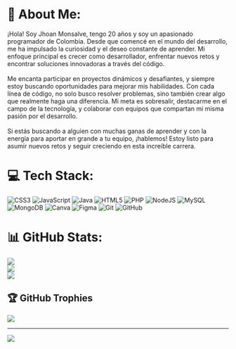 # 💫 About Me:
¡Hola! Soy Jhoan Monsalve, tengo 20 años y soy un apasionado programador de Colombia. Desde que comencé en el mundo del desarrollo, me ha impulsado la curiosidad y el deseo constante de aprender. Mi enfoque principal es crecer como desarrollador, enfrentar nuevos retos y encontrar soluciones innovadoras a través del código.<br><br>Me encanta participar en proyectos dinámicos y desafiantes, y siempre estoy buscando oportunidades para mejorar mis habilidades. Con cada línea de código, no solo busco resolver problemas, sino también crear algo que realmente haga una diferencia. Mi meta es sobresalir, destacarme en el campo de la tecnología, y colaborar con equipos que compartan mi misma pasión por el desarrollo.<br><br>Si estás buscando a alguien con muchas ganas de aprender y con la energía para aportar en grande a tu equipo, ¡hablemos! Estoy listo para asumir nuevos retos y seguir creciendo en esta increíble carrera.


# 💻 Tech Stack:
![CSS3](https://img.shields.io/badge/css3-%231572B6.svg?style=for-the-badge&logo=css3&logoColor=white) ![JavaScript](https://img.shields.io/badge/javascript-%23323330.svg?style=for-the-badge&logo=javascript&logoColor=%23F7DF1E) ![Java](https://img.shields.io/badge/java-%23ED8B00.svg?style=for-the-badge&logo=openjdk&logoColor=white) ![HTML5](https://img.shields.io/badge/html5-%23E34F26.svg?style=for-the-badge&logo=html5&logoColor=white) ![PHP](https://img.shields.io/badge/php-%23777BB4.svg?style=for-the-badge&logo=php&logoColor=white) ![NodeJS](https://img.shields.io/badge/node.js-6DA55F?style=for-the-badge&logo=node.js&logoColor=white) ![MySQL](https://img.shields.io/badge/mysql-4479A1.svg?style=for-the-badge&logo=mysql&logoColor=white) ![MongoDB](https://img.shields.io/badge/MongoDB-%234ea94b.svg?style=for-the-badge&logo=mongodb&logoColor=white) ![Canva](https://img.shields.io/badge/Canva-%2300C4CC.svg?style=for-the-badge&logo=Canva&logoColor=white) ![Figma](https://img.shields.io/badge/figma-%23F24E1E.svg?style=for-the-badge&logo=figma&logoColor=white) ![Git](https://img.shields.io/badge/git-%23F05033.svg?style=for-the-badge&logo=git&logoColor=white) ![GitHub](https://img.shields.io/badge/github-%23121011.svg?style=for-the-badge&logo=github&logoColor=white)
# 📊 GitHub Stats:
![](https://github-readme-stats.vercel.app/api?username=JhoanMonsalve&theme=shadow_red&hide_border=false&include_all_commits=false&count_private=false)<br/>
![](https://github-readme-streak-stats.herokuapp.com/?user=JhoanMonsalve&theme=shadow_red&hide_border=false)<br/>
![](https://github-readme-stats.vercel.app/api/top-langs/?username=JhoanMonsalve&theme=shadow_red&hide_border=false&include_all_commits=false&count_private=false&layout=compact)

## 🏆 GitHub Trophies
![](https://github-profile-trophy.vercel.app/?username=JhoanMonsalve&theme=shadow_red&no-frame=false&no-bg=true&margin-w=4)

---
[![](https://visitcount.itsvg.in/api?id=JhoanMonsalve&icon=0&color=4)](https://visitcount.itsvg.in)

<!-- Proudly created with GPRM ( https://gprm.itsvg.in ) -->
